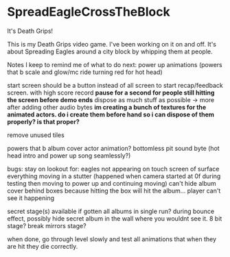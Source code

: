 # SpreadEagleCrossTheBlock
It's Death Grips!

This is my Death Grips video game. I've been working on it on and off. It's about Spreading Eagles around a city block by whipping them at people.

Notes I keep to remind me of what to do next:
power up animations (powers that b scale and glow/mc ride turning red for hot head)

start screen should be a button instead of all screen to start
recap/feedback screen. with high score record
	**pause for a second for people still hitting the screen before demo ends**
dispose as much stuff as possible -> more after adding other audio bytes
	**im creating a bunch of textures for the animated actors. do i create them before hand so i can dispose of them properly? is that proper?**

remove unused tiles 

powers that b album cover actor animation?
bottomless pit sound byte (hot head intro and power up song seamlessly?)

bugs:
stay on lookout for:
eagles not appearing on touch screen of surface
everything moving in a stutter
(happened when camera started at 0f during testing then moving to power up and continuing moving)
can't hide album cover behind boxes because hitting the box will hit the album... player can't see it happening

secret stage(s) available if gotten all albums in single run?
during bounce effect, possibly hide secret album in the wall where you wouldnt see it.
8 bit stage?
break mirrors stage?

when done, go through level slowly and test all animations that when they are hit they die correctly.
